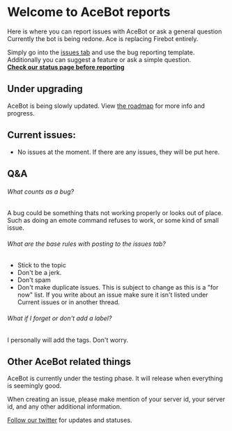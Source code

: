 
# **Welcome to AceBot reports**

Here is where you can report issues with AceBot or ask a general question
Currently the bot is being redone. Ace is replacing Firebot entirely.

Simply go into the [issues tab](https://github.com/ItsJustIce02/AceBotReports/issues) and use the bug reporting template.  
Additionally you can suggest a feature or ask a simple question.  
[**Check our status page before reporting**](http://status.dsacebot.ga/)

## Under upgrading
AceBot is being slowly updated.
View [the roadmap](https://github.com/JustOdaya/AceBotReports/discussions/4) for more info and progress.

## Current issues:
- No issues at the moment.
If there are any issues, they will be put here.

## Q&A

###### What counts as a bug?
A bug could be something thats not working properly or looks out of place.
Such as doing an emote command refuses to work, or some kind of small issue.

###### What are the base rules with posting to the issues tab?
- Stick to the topic
- Don't be a jerk.
- Don't spam
- Don't make duplicate issues.
This is subject to change as this is a "for now" list.
If you write about an issue make sure it isn't listed under Current issues or in another thread.

###### What if I forget or don't add a label?
I personally will add the tags. Don't worry.


## Other AceBot related things
AceBot is currently under the testing phase.
It will release when everything is seemingly good. 

When creating an issue, please make mention of your server id, your server id, and any other additional information.


[Follow our twitter](https://twitter.com/dsAceBot) for updates and statuses.
